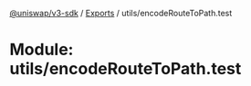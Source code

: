 [@uniswap/v3-sdk](../README.md) / [Exports](../modules.md) / utils/encodeRouteToPath.test

# Module: utils/encodeRouteToPath.test
